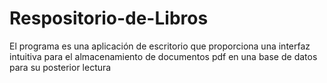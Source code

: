 # Respositorio-de-Libros
El programa es una aplicación de escritorio que proporciona una interfaz intuitiva para el almacenamiento de documentos pdf en una base de datos para su posterior lectura
